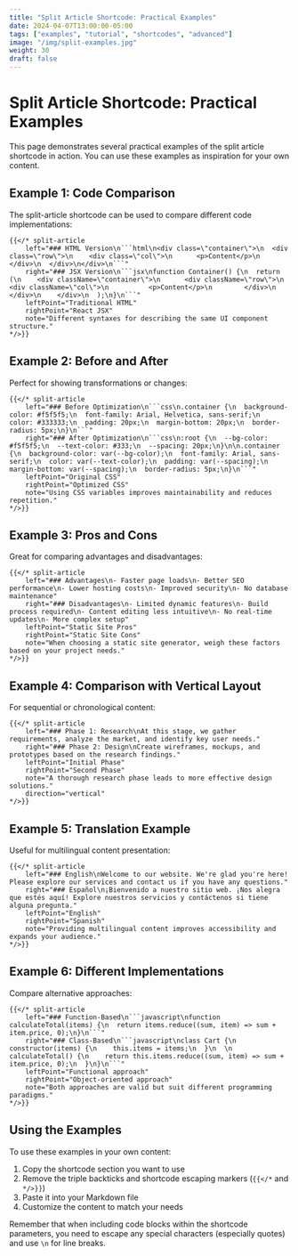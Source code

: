 ```yaml
---
title: "Split Article Shortcode: Practical Examples"
date: 2024-04-07T13:00:00-05:00
tags: ["examples", "tutorial", "shortcodes", "advanced"]
image: "/img/split-examples.jpg"
weight: 30
draft: false
---
```


# Split Article Shortcode: Practical Examples

This page demonstrates several practical examples of the split article shortcode in action. You can use these examples as inspiration for your own content.

## Example 1: Code Comparison

The split-article shortcode can be used to compare different code implementations:

```
{{</* split-article 
    left="### HTML Version\n```html\n<div class=\"container\">\n  <div class=\"row\">\n    <div class=\"col\">\n      <p>Content</p>\n    </div>\n  </div>\n</div>\n```" 
    right="### JSX Version\n```jsx\nfunction Container() {\n  return (\n    <div className=\"container\">\n      <div className=\"row\">\n        <div className=\"col\">\n          <p>Content</p>\n        </div>\n      </div>\n    </div>\n  );\n}\n```"
    leftPoint="Traditional HTML" 
    rightPoint="React JSX"
    note="Different syntaxes for describing the same UI component structure."
*/>}}
```

## Example 2: Before and After

Perfect for showing transformations or changes:

```
{{</* split-article 
    left="### Before Optimization\n```css\n.container {\n  background-color: #f5f5f5;\n  font-family: Arial, Helvetica, sans-serif;\n  color: #333333;\n  padding: 20px;\n  margin-bottom: 20px;\n  border-radius: 5px;\n}\n```" 
    right="### After Optimization\n```css\n:root {\n  --bg-color: #f5f5f5;\n  --text-color: #333;\n  --spacing: 20px;\n}\n\n.container {\n  background-color: var(--bg-color);\n  font-family: Arial, sans-serif;\n  color: var(--text-color);\n  padding: var(--spacing);\n  margin-bottom: var(--spacing);\n  border-radius: 5px;\n}\n```"
    leftPoint="Original CSS" 
    rightPoint="Optimized CSS"
    note="Using CSS variables improves maintainability and reduces repetition."
*/>}}
```

## Example 3: Pros and Cons

Great for comparing advantages and disadvantages:

```
{{</* split-article 
    left="### Advantages\n- Faster page loads\n- Better SEO performance\n- Lower hosting costs\n- Improved security\n- No database maintenance" 
    right="### Disadvantages\n- Limited dynamic features\n- Build process required\n- Content editing less intuitive\n- No real-time updates\n- More complex setup"
    leftPoint="Static Site Pros" 
    rightPoint="Static Site Cons"
    note="When choosing a static site generator, weigh these factors based on your project needs."
*/>}}
```

## Example 4: Comparison with Vertical Layout

For sequential or chronological content:

```
{{</* split-article 
    left="### Phase 1: Research\nAt this stage, we gather requirements, analyze the market, and identify key user needs." 
    right="### Phase 2: Design\nCreate wireframes, mockups, and prototypes based on the research findings."
    leftPoint="Initial Phase" 
    rightPoint="Second Phase"
    note="A thorough research phase leads to more effective design solutions."
    direction="vertical"
*/>}}
```

## Example 5: Translation Example

Useful for multilingual content presentation:

```
{{</* split-article 
    left="### English\nWelcome to our website. We're glad you're here! Please explore our services and contact us if you have any questions." 
    right="### Español\n¡Bienvenido a nuestro sitio web. ¡Nos alegra que estés aquí! Explore nuestros servicios y contáctenos si tiene alguna pregunta."
    leftPoint="English" 
    rightPoint="Spanish"
    note="Providing multilingual content improves accessibility and expands your audience."
*/>}}
```

## Example 6: Different Implementations

Compare alternative approaches:

```
{{</* split-article 
    left="### Function-Based\n```javascript\nfunction calculateTotal(items) {\n  return items.reduce((sum, item) => sum + item.price, 0);\n}\n```" 
    right="### Class-Based\n```javascript\nclass Cart {\n  constructor(items) {\n    this.items = items;\n  }\n  \n  calculateTotal() {\n    return this.items.reduce((sum, item) => sum + item.price, 0);\n  }\n}\n```"
    leftPoint="Functional approach" 
    rightPoint="Object-oriented approach"
    note="Both approaches are valid but suit different programming paradigms."
*/>}}
```

## Using the Examples

To use these examples in your own content:

1. Copy the shortcode section you want to use
2. Remove the triple backticks and shortcode escaping markers (`{{</*` and `*/>}}`)
3. Paste it into your Markdown file
4. Customize the content to match your needs

Remember that when including code blocks within the shortcode parameters, you need to escape any special characters (especially quotes) and use `\n` for line breaks. 